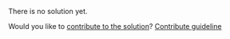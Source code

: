 
There is no solution yet.

Would you like to [contribute to the solution](https://github.com/BFEdev/BFE.dev-solutions/blob/main/question/what-are-the-time-and-space-complexity-for-main-sorting-algorithms_en.md)? [Contribute guideline](https://github.com/BFEdev/BFE.dev-solutions#how-to-contribute)
